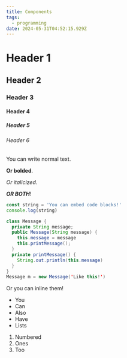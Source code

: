 ```yaml
---
title: Components
tags:
  - programming
date: 2024-05-31T04:52:15.929Z
---
```


# Header 1

## Header 2

### Header 3

#### Header 4

##### Header 5

###### Header 6

You can write normal text.

**Or bolded**.

*Or italicized*.

***OR BOTH***!

```javascript
const string = 'You can embed code blocks!'
console.log(string)
```

```java
class Message {
  private String message;
  public Message(String message) {
    this.message = message
    this.printMessage();
  }
  private printMessage() {
    String.out.println(this.message)
  }
}
Message m = new Message('Like this!')
```

Or you can inline them!

* You
* Can
* Also
* Have
* Lists

1. Numbered
2. Ones
3. Too
